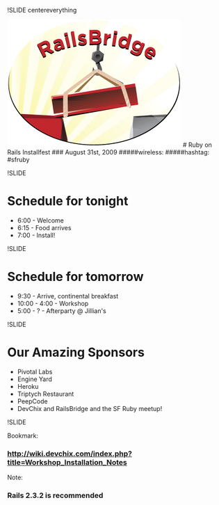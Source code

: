 !SLIDE centereverything

<img src="img/railsbridge_logo.png">
# Ruby on Rails Installfest
### August 31st, 2009
#####wireless:
#####hashtag: #sfruby

!SLIDE

# Schedule for tonight
* 6:00 - Welcome
* 6:15 - Food arrives
* 7:00 - Install!

!SLIDE

# Schedule for tomorrow
* 9:30 - Arrive, continental breakfast
* 10:00 - 4:00 - Workshop
* 5:00 - ? - Afterparty @ Jillian's

!SLIDE

# Our Amazing Sponsors
* Pivotal Labs
* Engine Yard
* Heroku
* Triptych Restaurant
* PeepCode
* DevChix and RailsBridge
and the SF Ruby meetup!

!SLIDE

Bookmark:
### http://wiki.devchix.com/index.php?title=Workshop_Installation_Notes
Note:
### Rails 2.3.2 is recommended
